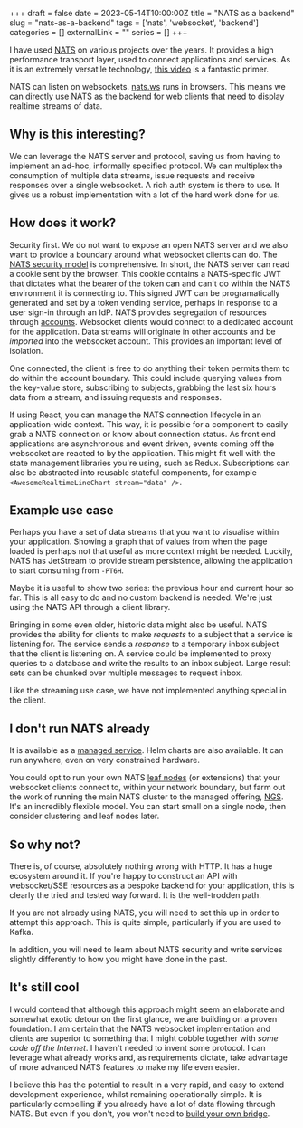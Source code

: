 +++ 
draft = false
date = 2023-05-14T10:00:00Z
title = "NATS as a backend"
slug = "nats-as-a-backend"
tags = ['nats', 'websocket', 'backend']
categories = []
externalLink = ""
series = []
+++

I have used [NATS](https://nats.io) on various projects over the years. It provides a high performance transport layer, used to connect applications and services. As it is an extremely versatile technology, [this video](https://www.youtube.com/watch?v=hjXIUPZ7ArM) is a fantastic primer.

NATS can listen on websockets. [nats.ws](https://github.com/nats-io/nats.ws) runs in browsers. This means we can directly use NATS as the backend for web clients that need to display realtime streams of data.

## Why is this interesting?

We can leverage the NATS server and protocol, saving us from having to implement an ad-hoc, informally specified protocol. We can multiplex the consumption of multiple data streams, issue requests and receive responses over a single websocket. A rich auth system is there to use. It gives us a robust implementation with a lot of the hard work done for us.

## How does it work?

Security first. We do not want to expose an open NATS server and we also want to provide a boundary around what websocket clients can do. The [NATS security model](https://docs.nats.io/nats-concepts/security) is comprehensive. In short, the NATS server can read a cookie sent by the browser. This cookie contains a NATS-specific JWT that dictates what the bearer of the token can and can't do within the NATS environment it is connecting to. This signed JWT can be programatically generated and set by a token vending service, perhaps in response to a user sign-in through an IdP. NATS provides segregation of resources through [accounts](https://docs.nats.io/running-a-nats-service/configuration/securing_nats/accounts). Websocket clients would connect to a dedicated account for the application. Data streams will originate in other accounts and be _imported_ into the websocket account. This provides an important level of isolation.

One connected, the client is free to do anything their token permits them to do within the account boundary. This could include querying values from the key-value store, subscribing to subjects, grabbing the last six hours data from a stream, and issuing requests and responses.

If using React, you can manage the NATS connection lifecycle in an application-wide context. This way, it is possible for a component to easily grab a NATS connection or know about connection status. As front end applications are asynchronous and event driven, events coming off the websocket are reacted to by the application. This might fit well with the state management libraries you're using, such as Redux. Subscriptions can also be abstracted into reusable stateful components, for example `<AwesomeRealtimeLineChart stream="data" />`.

## Example use case

Perhaps you have a set of data streams that you want to visualise within your application. Showing a graph that of values from when the page loaded is perhaps not that useful as more context might be needed. Luckily, NATS has JetStream to provide stream persistence, allowing the application to start consuming from `-PT6H`.

Maybe it is useful to show two series: the previous hour and current hour so far. This is all easy to do and no custom backend is needed. We're just using the NATS API through a client library.

Bringing in some even older, historic data might also be useful. NATS provides the ability for clients to make _requests_ to a subject that a service is listening for. The service sends a _response_ to a temporary inbox subject that the client is listening on. A service could be implemented to proxy queries to a database and write the results to an inbox subject. Large result sets can be chunked over multiple messages to request inbox.

Like the streaming use case, we have not implemented anything special in the client.

## I don't run NATS already

It is available as a [managed service](https://www.synadia.com/ngs). Helm charts are also available. It can run anywhere, even on very constrained hardware.

You could opt to run your own NATS [leaf nodes](https://docs.nats.io/running-a-nats-service/configuration/leafnodes) (or extensions) that your websocket clients connect to, within your network boundary, but farm out the work of running the main NATS cluster to the managed offering, [NGS](https://www.synadia.com/ngs). It's an incredibly flexible model. You can start small on a single node, then consider clustering and leaf nodes later.

## So why not?

There is, of course, absolutely nothing wrong with HTTP. It has a huge ecosystem around it. If you're happy to construct an API with websocket/SSE resources as a bespoke backend for your application, this is clearly the tried and tested way forward. It is the well-trodden path.

If you are not already using NATS, you will need to set this up in order to attempt this approach. This is quite simple, particularly if you are used to Kafka.

In addition, you will need to learn about NATS security and write services slightly differently to how you might have done in the past.

## It's still cool

I would contend that although this approach might seem an elaborate and somewhat exotic detour on the first glance, we are building on a proven foundation. I am certain that the NATS websocket implementation and clients are superior to something that I might cobble together with _some code off the Internet_. I haven't needed to invent some protocol. I can leverage what already works and, as requirements dictate, take advantage of more advanced NATS features to make my life even easier.

I believe this has the potential to result in a very rapid, and easy to extend development experience, whilst remaining operationally simple. It is particularly compelling if you already have a lot of data flowing through NATS. But even if you don't, you won't need to [build your own bridge](https://github.com/nats-io/nats-kafka).

